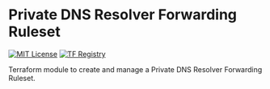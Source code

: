# Private DNS Resolver Forwarding Ruleset
[![MIT License](https://img.shields.io/badge/license-MIT-orange.svg)](LICENSE) [![TF Registry](https://img.shields.io/badge/terraform-registry-blue.svg)](https://registry.terraform.io/modules/azurerm/resources/azure/latest/submodules/dns_forwarding_ruleset)

Terraform module to create and manage a Private DNS Resolver Forwarding Ruleset.
